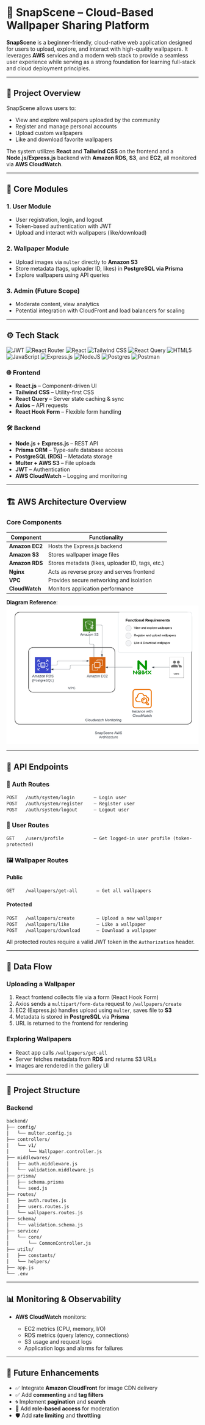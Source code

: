 # 📸 SnapScene – Cloud-Based Wallpaper Sharing Platform

**SnapScene** is a beginner-friendly, cloud-native web application designed for users to upload, explore, and interact with high-quality wallpapers. It leverages **AWS** services and a modern web stack to provide a seamless user experience while serving as a strong foundation for learning full-stack and cloud deployment principles.

---

## 🚀 Project Overview

SnapScene allows users to:

* View and explore wallpapers uploaded by the community
* Register and manage personal accounts
* Upload custom wallpapers
* Like and download favorite wallpapers

The system utilizes **React** and **Tailwind CSS** on the frontend and a **Node.js/Express.js** backend with **Amazon RDS**, **S3**, and **EC2**, all monitored via **AWS CloudWatch**.

---

## 🧠 Core Modules

### 1. **User Module**

* User registration, login, and logout
* Token-based authentication with JWT
* Upload and interact with wallpapers (like/download)

### 2. **Wallpaper Module**

* Upload images via `multer` directly to **Amazon S3**
* Store metadata (tags, uploader ID, likes) in **PostgreSQL via Prisma**
* Explore wallpapers using API queries

### 3. **Admin (Future Scope)**

* Moderate content, view analytics
* Potential integration with CloudFront and load balancers for scaling

---

## ⚙️ Tech Stack
![JWT](https://img.shields.io/badge/JWT-black?style=for-the-badge&logo=JSON%20web%20tokens) ![React Router](https://img.shields.io/badge/React_Router-CA4245?style=for-the-badge&logo=react-router&logoColor=white) ![React](https://img.shields.io/badge/react-%2320232a.svg?style=for-the-badge&logo=react&logoColor=%2361DAFB) ![Tailwind CSS](https://img.shields.io/badge/Tailwind-ffffff.svg?style=for-the-badge&logo=tailwindcss&logoColor=blue) ![React Query](https://img.shields.io/badge/reactquery-ffffff?style=for-the-badge&logo=reactquery&logoColor=#FF4154) ![HTML5](https://img.shields.io/badge/html5-%23E34F26.svg?style=for-the-badge&logo=html5&logoColor=white)![JavaScript](https://img.shields.io/badge/javascript-%23323330.svg?style=for-the-badge&logo=javascript&logoColor=%23F7DF1E) ![Express.js](https://img.shields.io/badge/express.js-%23404d59.svg?style=for-the-badge&logo=express&logoColor=%2361DAFB) ![NodeJS](https://img.shields.io/badge/node.js-6DA55F?style=for-the-badge&logo=node.js&logoColor=white) ![Postgres](https://img.shields.io/badge/postgres-%23316192.svg?style=for-the-badge&logo=postgresql&logoColor=white) ![Postman](https://img.shields.io/badge/Postman-FF6C37?style=for-the-badge&logo=postman&logoColor=white)


### 🌐 Frontend

* **React.js** – Component-driven UI
* **Tailwind CSS** – Utility-first CSS
* **React Query** – Server state caching & sync
* **Axios** – API requests
* **React Hook Form** – Flexible form handling

### 🛠 Backend

* **Node.js + Express.js** – REST API
* **Prisma ORM** – Type-safe database access
* **PostgreSQL (RDS)** – Metadata storage
* **Multer + AWS S3** – File uploads
* **JWT** – Authentication
* **AWS CloudWatch** – Logging and monitoring

---

## 🏗️ AWS Architecture Overview

### Core Components

| Component      | Functionality                                    |
| -------------- | ------------------------------------------------ |
| **Amazon EC2** | Hosts the Express.js backend                     |
| **Amazon S3**  | Stores wallpaper image files                     |
| **Amazon RDS** | Stores metadata (likes, uploader ID, tags, etc.) |
| **Nginx**      | Acts as reverse proxy and serves frontend        |
| **VPC**        | Provides secure networking and isolation         |
| **CloudWatch** | Monitors application performance                 |

**Diagram Reference**: ![AWS Architecture](<docs/SnapScene AWS Architecture.png>)

---

## 🔁 API Endpoints

### 🔐 Auth Routes

```
POST   /auth/system/login       – Login user
POST   /auth/system/register    – Register user
POST   /auth/system/logout      – Logout user
```

### 👤 User Routes

```
GET    /users/profile           – Get logged-in user profile (token-protected)
```

### 🖼 Wallpaper Routes

#### Public

```
GET    /wallpapers/get-all       – Get all wallpapers
```

#### Protected

```
POST   /wallpapers/create        – Upload a new wallpaper
POST   /wallpapers/like          – Like a wallpaper
POST   /wallpapers/download      – Download a wallpaper
```

All protected routes require a valid JWT token in the `Authorization` header.

---

## 🧬 Data Flow

### Uploading a Wallpaper

1. React frontend collects file via a form (React Hook Form)
2. Axios sends a `multipart/form-data` request to `/wallpapers/create`
3. EC2 (Express.js) handles upload using `multer`, saves file to **S3**
4. Metadata is stored in **PostgreSQL** via **Prisma**
5. URL is returned to the frontend for rendering

### Exploring Wallpapers

* React app calls `/wallpapers/get-all`
* Server fetches metadata from **RDS** and returns S3 URLs
* Images are rendered in the gallery UI

---

## 🧩 Project Structure

### Backend

```
backend/
├── config/
│   └── multer.config.js
├── controllers/
│   └── v1/
│       └── Wallpaper.controller.js
├── middlewares/
│   ├── auth.middleware.js
│   └── validation.middleware.js
├── prisma/
│   ├── schema.prisma
│   └── seed.js
├── routes/
│   ├── auth.routes.js
│   ├── users.routes.js
│   └── wallpapers.routes.js
├── schema/
│   └── validation.schema.js
├── service/
│   └── core/
│       └── CommonController.js
├── utils/
│   ├── constants/
│   └── helpers/
├── app.js
└── .env
```

---

## 📊 Monitoring & Observability

* **AWS CloudWatch** monitors:

  * EC2 metrics (CPU, memory, I/O)
  * RDS metrics (query latency, connections)
  * S3 usage and request logs
  * Application logs and alarms for failures

---

## 📌 Future Enhancements

* ✅ Integrate **Amazon CloudFront** for image CDN delivery
* ✅ Add **commenting** and **tag filters**
* 🌀 Implement **pagination** and **search**
* 🧩 Add **role-based access** for moderation
* 🛡 Add **rate limiting** and **throttling**


